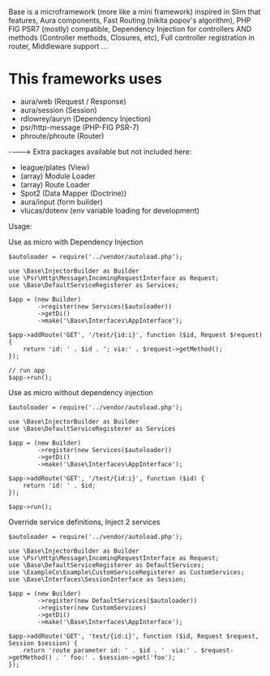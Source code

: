 Base is a microframework (more like a mini framework) inspired in Slim that features, Aura components, Fast Routing (nikita popov's algorithm), PHP FIG PSR7 (mostly) compatible, Dependency Injection for controllers AND methods (Controller methods, Closures, etc), Full controller registration in router, Middleware support ...

This frameworks uses
====================
- aura/web (Request / Response)
- aura/session (Session)
- rdlowrey/auryn (Dependency Injection)
- psr/http-message (PHP-FIG PSR-7)
- phroute/phroute (Router)

----> Extra packages available but not included here:
- league/plates (View)
- (array) Module Loader
- (array) Route Loader
- Spot2 (Data Mapper (Doctrine))
- aura/input (form builder)
- vlucas/dotenv (env variable loading for development)

Usage:

Use as micro with Dependency Injection

```
$autoloader = require('../vendor/autoload.php');

use \Base\InjectorBuilder as Builder
use \Psr\Http\Message\IncomingRequestInterface as Request;
use \Base\DefaultServiceRegisterer as Services;

$app = (new Builder)
        ->register(new Services($autoloader))
        ->getDi()
        ->make('\Base\Interfaces\AppInterface');

$app->addRoute('GET', '/test/{id:i}', function ($id, Request $request) {
    return 'id: ' . $id . '; via:' . $request->getMethod();
});

// run app
$app->run();

```


Use as micro without dependency injection
```
$autoloader = require('../vendor/autoload.php');

use \Base\InjectorBuilder as Builder
use \Base\DefaultServiceRegisterer as Services

$app = (new Builder)
        ->register(new Services($autoloader))
        ->getDi()
        ->make('\Base\Interfaces\AppInterface');

$app->addRoute('GET', '/test/{id:i}', function ($id) {
    return 'id: ' . $id;
});

$app->run();
```


Override service definitions, Inject 2 services

```
$autoloader = require('../vendor/autoload.php');

use \Base\InjectorBuilder as Builder
use \Psr\Http\Message\IncomingRequestInterface as Request;
use \Base\DefaultServiceRegisterer as DefaultServices;
use \ExampleCo\Example\CustomServiceRegisterer as CustomServices;
use \Base\Interfaces\SessionInterface as Session;

$app = (new Builder)
        ->register(new DefaultServices($autoloader))
        ->register(new CustomServices)
        ->getDi()
        ->make('\Base\Interfaces\AppInterface');

$app->addRoute('GET', 'test/{id:i}', function ($id, Request $request, Session $session) {
    return 'route parameter id: ' . $id . '  via:' . $request->getMethod() . ' foo:' . $session->get('foo');
});
```




